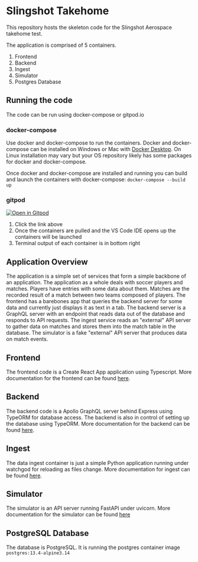 # Slingshot Takehome
This repository hosts the skeleton code for the Slingshot Aerospace takehome test.

The application is comprised of 5 containers.
1. Frontend
1. Backend
1. Ingest
1. Simulator
1. Postgres Database

## Running the code
The code can be run using docker-compose or gitpod.io

### docker-compose
Use docker and docker-compose to run the containers.  Docker and docker-compose can be installed on Windows or Mac with [Docker Desktop](https://www.docker.com/products/docker-desktop).  On Linux installation may vary but your OS repository likely has some packages for docker and docker-compose.

Once docker and docker-compose are installed and running you can build and launch the containers with docker-compose: `docker-compose --build up`

### gitpod
[![Open in Gitpod](https://gitpod.io/button/open-in-gitpod.svg)](https://gitpod.io/#https://github.com/slingshot-aerospace-inc/engineeringtakehome)

1. Click the link above
1. Once the containers are pulled and the VS Code IDE opens up the containers will be launched
1. Terminal output of each container is in bottom right

## Application Overview
The application is a simple set of services that form a simple backbone of an application.  The application as a whole deals with soccer players and matches.  Players have entries with some data about them.  Matches are the recorded result of a match between two teams composed of players.  The frontend has a barebones app that queries the backend server for some data and currently just displays it as text in a tab.  The backend server is a GraphQL server with an endpoint that reads data out of the database and responds to API requests.  The ingest service reads an "external" API server to gather data on matches and stores them into the match table in the database.  The simulator is a fake "external" API server that produces data on match events.

## Frontend
The frontend code is a Create React App application using Typescript.  More documentation for the frontend can be found [here](frontend).

## Backend
The backend code is a Apollo GraphQL server behind Express using TypeORM for database access.  The backend is also in control of setting up the database using TypeORM.  More documentation for the backend can be found [here](backend).

## Ingest
The data ingest container is just a simple Python application running under watchgod for reloading as files change.  More documentation for ingest can be found [here](ingest).

## Simulator
The simulator is an API server running FastAPI under uvicorn.  More documentation for the simulator can be found [here](simulator)

## PostgreSQL Database
The database is PostgreSQL.  It is running the postgres container image `postgres:13.4-alpine3.14`
